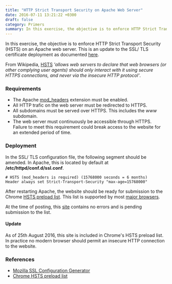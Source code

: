 ```yaml
---
title: "HTTP Strict Transport Security on Apache Web Server"
date: 2016-07-11 13:21:22 +0300
draft: false
category: Primers
summary: In this exercise, the objective is to enforce HTTP Strict Transport Security (HSTS) on an Apache web server. This is an update to the SSL/ TLS certificate deployment as documented [here](#).
---
```

In this exercise, the objective is to enforce HTTP Strict Transport Security (HSTS) on an Apache web server. This is an update to the SSL/ TLS certificate deployment as documented [here](#).

From Wikipedia, [HSTS](https://en.wikipedia.org/wiki/HTTP_Strict_Transport_Security) _'allows web servers to declare that web browsers (or other complying user agents) should only interact with it using secure HTTPS connections, and never via the insecure HTTP protocol'_.

### Requirements

* The Apache [mod_headers](https://httpd.apache.org/docs/current/mod/mod_headers.html) extension must be enabled.
* All HTTP trafic on the web server must be redirected to HTTPS.
* All subdomains must be served over HTTPS. This includes the _www_ subdomain.
* The web server must continuously be accessible through HTTPS.
Failure to meet this requirement could break access to the website for an extended period of time.

### Deployment

In the SSL/ TLS configuration file, the following segment should be amended. In Apache, this is located by default at __/etc/httpd/conf.d/ssl.conf__.

```
# HSTS (mod_headers is required) (15768000 seconds = 6 months)
Header always set Strict-Transport-Security "max-age=15768000"
```

After restarting Apache, the website should be ready for submission to the Chrome [HSTS preload list](https://hstspreload.appspot.com/). This list is supported by most [major browsers](http://caniuse.com/#feat=stricttransportsecurity).

At the time of posting, this [site](#) contains no errors and is pending submission to the list.

#### Update

As of 25th August 2016, this site is included in Chrome's HSTS preload list. In practice no modern browser should permit an insecure HTTP connection to the website.

### References

* [Mozilla SSL Configuration Generator](https://mozilla.github.io/server-side-tls/ssl-config-generator/)
* [Chrome HSTS preload list](https://hstspreload.appspot.com/)
